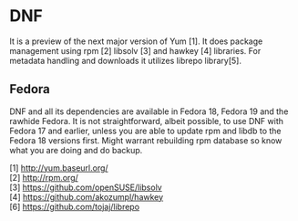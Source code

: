 # DNF

It is a preview of the next major version of Yum [1]. It does package management
using rpm [2] libsolv [3] and hawkey [4] libraries. For metadata handling and
downloads it utilizes librepo library[5].

## Fedora

DNF and all its dependencies are available in Fedora 18, Fedora 19 and the
rawhide Fedora. It is not straightforward, albeit possible, to use DNF with
Fedora 17 and earlier, unless you are able to update rpm and libdb to the Fedora
18 versions first. Might warrant rebuilding rpm database so know what you are
doing and do backup.

[1] http://yum.baseurl.org/  
[2] http://rpm.org/  
[3] https://github.com/openSUSE/libsolv  
[4] https://github.com/akozumpl/hawkey  
[6] https://github.com/tojaj/librepo  
